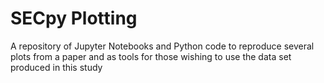 # SECpy Plotting
A repository of Jupyter Notebooks and Python code to reproduce several plots from a paper and as tools for those wishing to use the data set produced in this study
